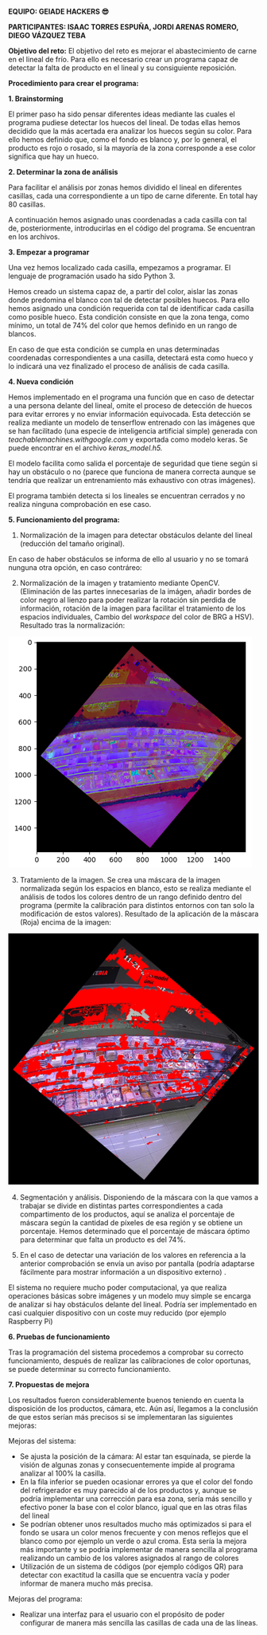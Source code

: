 **EQUIPO: GEIADE HACKERS 😎**

**PARTICIPANTES: ISAAC TORRES ESPUÑA, JORDI ARENAS ROMERO, DIEGO VÁZQUEZ TEBA**

**Objetivo del reto:** El objetivo del reto es mejorar el abastecimiento de carne en el lineal de frío. Para ello es necesario crear un programa capaz de detectar la falta de producto en el lineal y su consiguiente reposición.

**Procedimiento para crear el programa:**

**1. Brainstorming**

El primer paso ha sido pensar diferentes ideas mediante las cuales el programa pudiese detectar los huecos del lineal. De todas ellas hemos decidido que la más acertada era analizar los huecos según su color. Para ello hemos definido que, como el fondo es blanco y, por lo general, el producto es rojo o rosado, si la mayoría de la zona corresponde a ese color significa que hay un hueco.

**2. Determinar la zona de análisis**

Para facilitar el análisis por zonas hemos dividido el lineal en diferentes casillas, cada una correspondiente a un tipo de carne diferente. En total hay 80 casillas.

A continuación hemos asignado unas coordenadas a cada casilla con tal de, posteriormente, introducirlas en el código del programa. Se encuentran en los archivos.

**3. Empezar a programar**

Una vez hemos localizado cada casilla, empezamos a programar. El lenguaje de programación usado ha sido Python 3.

Hemos creado un sistema capaz de, a partir del color, aislar las zonas donde predomina el blanco con tal de detectar posibles huecos. Para ello hemos asignado una condición requerida con tal de identificar cada casilla como posible hueco. Esta condición consiste en que la zona tenga, como mínimo, un total de 74% del color que hemos definido en un rango de blancos.

En caso de que esta condición se cumpla en unas determinadas coordenadas correspondientes a una casilla, detectará esta como hueco y lo indicará una vez finalizado el proceso de análisis de cada casilla.

**4. Nueva condición**

Hemos implementado en el programa una función que en caso de detectar a una persona delante del lineal, omite el proceso de detección de huecos para evitar errores y no enviar información equivocada. Esta detección se realiza mediante un modelo de tenserflow entrenado con las imágenes que se han facilitado (una especie de inteligencia artificial simple) generada con _teachablemachines.withgoogle.com_ y exportada como modelo keras. Se puede encontrar en el archivo _keras\_model.h5._

El modelo facilita como salida el porcentaje de seguridad que tiene según si hay un obstáculo o no (parece que funciona de manera correcta aunque se tendría que realizar un entrenamiento más exhaustivo con otras imágenes).

El programa también detecta si los lineales se encuentran cerrados y no realiza ninguna comprobación en ese caso.

**5. Funcionamiento del programa:**

1. Normalización de la imagen para detectar obstáculos delante del lineal (reducción del tamaño original).

En caso de haber obstáculos se informa de ello al usuario y no se tomará nunguna otra opción, en caso contráreo:

2. Normalización de la imagen y tratamiento mediante OpenCV. (Eliminación de las partes innecesarias de la imágen, añadir bordes de color negro al lienzo para poder realizar la rotación sin perdida de información, rotación de la imagen para facilitar el tratamiento de los espacios individuales, Cambio del _workspace_ del color de BRG a HSV). Resultado tras la normalización:

![](image1.png)

3. Tratamiento de la imagen. Se crea una máscara de la imagen normalizada según los espacios en blanco, esto se realiza mediante el análisis de todos los colores dentro de un rango definido dentro del programa (permite la calibración para distintos entornos con tan solo la modificación de estos valores). Resultado de la aplicación de la máscara (Roja) encima de la imagen:

![](image2.jpg)

4. Segmentación y análisis. Disponiendo de la máscara con la que vamos a trabajar se divide en distintas partes correspondientes a cada compartimento de los productos, aquí se analiza el porcentaje de máscara según la cantidad de píxeles de esa región y se obtiene un porcentaje. Hemos determinado que el porcentaje de máscara óptimo para determinar que falta un producto es del 74%.

5. En el caso de detectar una variación de los valores en referencia a la anterior comprobación se envía un aviso por pantalla (podría adaptarse fácilmente para mostrar información a un dispositivo externo) .

El sistema no requiere mucho poder computacional, ya que realiza operaciones básicas sobre imágenes y un modelo muy simple se encarga de analizar si hay obstáculos delante del lineal. Podría ser implementado en casi cualquier dispositivo con un coste muy reducido (por ejemplo Raspberry Pi)

**6. Pruebas de funcionamiento**

Tras la programación del sistema procedemos a comprobar su correcto funcionamiento, después de realizar las calibraciones de color oportunas, se puede determinar su correcto funcionamiento.

**7. Propuestas de mejora**

Los resultados fueron considerablemente buenos teniendo en cuenta la disposición de los productos, cámara, etc. Aún así, llegamos a la conclusión de que estos serían más precisos si se implementaran las siguientes mejoras:

Mejoras del sistema:

- Se ajusta la posición de la cámara: Al estar tan esquinada, se pierde la visión de algunas zonas y consecuentemente impide al programa analizar al 100% la casilla.
- En la fila inferior se pueden ocasionar errores ya que el color del fondo del refrigerador es muy parecido al de los productos y, aunque se podría implementar una corrección para esa zona, sería más sencillo y efectivo poner la base con el color blanco, igual que en las otras filas del lineal
- Se podrían obtener unos resultados mucho más optimizados si para el fondo se usara un color menos frecuente y con menos reflejos que el blanco como por ejemplo un verde o azul croma. Esta sería la mejora más importante y se podría implementar de manera sencilla al programa realizando un cambio de los valores asignados al rango de colores
- Utilización de un sistema de códigos (por ejemplo códigos QR) para detectar con exactitud la casilla que se encuentra vacía y poder informar de manera mucho más precisa.

Mejoras del programa:

- Realizar una interfaz para el usuario con el propósito de poder configurar de manera más sencilla las casillas de cada una de las líneas.
